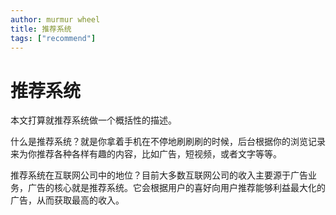 ```yaml
---
author: murmur wheel
title: 推荐系统
tags: ["recommend"]
---
```


# 推荐系统

本文打算就推荐系统做一个概括性的描述。

什么是推荐系统？就是你拿着手机在不停地刷刷刷的时候，后台根据你的浏览记录来为你推荐各种各样有趣的内容，比如广告，短视频，或者文字等等。

推荐系统在互联网公司中的地位？目前大多数互联网公司的收入主要源于广告业务，广告的核心就是推荐系统。它会根据用户的喜好向用户推荐能够利益最大化的广告，从而获取最高的收入。